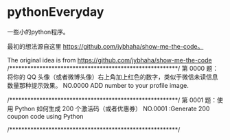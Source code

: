 # pythonEveryday

一些小的python程序。

最初的想法源自这里 https://github.com/jybhaha/show-me-the-code。

The original idea is from https://github.com/jybhaha/show-me-the-code
/********************************************************/
第 0000 题：将你的 QQ 头像（或者微博头像）右上角加上红色的数字，类似于微信未读信息数量那种提示效果。
NO.0000  ADD number to your profile image.

/********************************************************/
第 0001 题：使用 Python 如何生成 200 个激活码（或者优惠券）
NO.0001 :Generate 200 coupon code using Python

/********************************************************/
